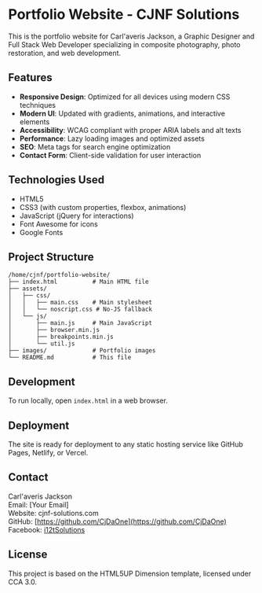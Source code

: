 # Portfolio Website - CJNF Solutions

This is the portfolio website for Carl'averis Jackson, a Graphic Designer and Full Stack Web Developer specializing in composite photography, photo restoration, and web development.

## Features

- **Responsive Design**: Optimized for all devices using modern CSS techniques
- **Modern UI**: Updated with gradients, animations, and interactive elements
- **Accessibility**: WCAG compliant with proper ARIA labels and alt texts
- **Performance**: Lazy loading images and optimized assets
- **SEO**: Meta tags for search engine optimization
- **Contact Form**: Client-side validation for user interaction

## Technologies Used

- HTML5
- CSS3 (with custom properties, flexbox, animations)
- JavaScript (jQuery for interactions)
- Font Awesome for icons
- Google Fonts

## Project Structure

```
/home/cjnf/portfolio-website/
├── index.html          # Main HTML file
├── assets/
│   ├── css/
│   │   ├── main.css    # Main stylesheet
│   │   └── noscript.css # No-JS fallback
│   └── js/
│       ├── main.js     # Main JavaScript
│       ├── browser.min.js
│       ├── breakpoints.min.js
│       └── util.js
├── images/             # Portfolio images
└── README.md           # This file
```

## Development

To run locally, open `index.html` in a web browser.

## Deployment

The site is ready for deployment to any static hosting service like GitHub Pages, Netlify, or Vercel.

## Contact

Carl'averis Jackson  
Email: [Your Email]  
Website: cjnf-solutions.com  
GitHub: [https://github.com/CjDaOne](https://github.com/CjDaOne)  
Facebook: [i12tSolutions](https://facebook.com/i12tSolutions/)

## License

This project is based on the HTML5UP Dimension template, licensed under CCA 3.0.
